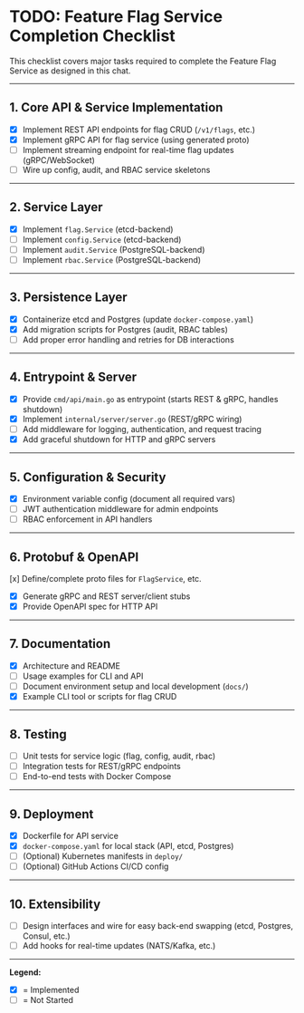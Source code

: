 # TODO: Feature Flag Service Completion Checklist

This checklist covers major tasks required to complete the Feature Flag Service as designed in this chat.

---

## 1. Core API & Service Implementation

- [x] Implement REST API endpoints for flag CRUD (`/v1/flags`, etc.)
- [x] Implement gRPC API for flag service (using generated proto)
- [ ] Implement streaming endpoint for real-time flag updates (gRPC/WebSocket)
- [ ] Wire up config, audit, and RBAC service skeletons

---

## 2. Service Layer

- [x] Implement `flag.Service` (etcd-backend)
- [ ] Implement `config.Service` (etcd-backend)
- [ ] Implement `audit.Service` (PostgreSQL-backend)
- [ ] Implement `rbac.Service` (PostgreSQL-backend)

---

## 3. Persistence Layer

- [x] Containerize etcd and Postgres (update `docker-compose.yaml`)
- [x] Add migration scripts for Postgres (audit, RBAC tables)
- [ ] Add proper error handling and retries for DB interactions

---

## 4. Entrypoint & Server

- [x] Provide `cmd/api/main.go` as entrypoint (starts REST & gRPC, handles shutdown)
- [x] Implement `internal/server/server.go` (REST/gRPC wiring)
- [ ] Add middleware for logging, authentication, and request tracing
- [x] Add graceful shutdown for HTTP and gRPC servers

---

## 5. Configuration & Security

- [x] Environment variable config (document all required vars)
- [ ] JWT authentication middleware for admin endpoints
- [ ] RBAC enforcement in API handlers

---

## 6. Protobuf & OpenAPI

[x] Define/complete proto files for `FlagService`, etc.

- [x] Generate gRPC and REST server/client stubs
- [x] Provide OpenAPI spec for HTTP API

---

## 7. Documentation

- [x] Architecture and README
- [ ] Usage examples for CLI and API
- [ ] Document environment setup and local development (`docs/`)
- [x] Example CLI tool or scripts for flag CRUD

---

## 8. Testing

- [ ] Unit tests for service logic (flag, config, audit, rbac)
- [ ] Integration tests for REST/gRPC endpoints
- [ ] End-to-end tests with Docker Compose

---

## 9. Deployment

- [x] Dockerfile for API service
- [x] `docker-compose.yaml` for local stack (API, etcd, Postgres)
- [ ] (Optional) Kubernetes manifests in `deploy/`
- [ ] (Optional) GitHub Actions CI/CD config

---

## 10. Extensibility

- [ ] Design interfaces and wire for easy back-end swapping (etcd, Postgres, Consul, etc.)
- [ ] Add hooks for real-time updates (NATS/Kafka, etc.)

---

**Legend:**

- [x] = Implemented
- [ ] = Not Started
